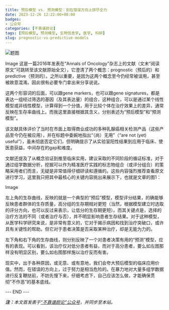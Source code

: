 ```yaml
---
title: 预后模型 vs. 预测模型：别在错误方向上拼尽全力
date: 2023-12-26 12:22:00+08:00
badges:
- 公众号
categories: [不靠谱颜论]
tags: [预后模型, 预测模型, 生物信息学, 医学, 科研]
slug: prognostic-vs-predictive-models
---
```


<div class="p-3 text-center">
  <img class="img-fluid" src="/images/2023/1226/01.png" alt="题图" style="max-width:640px">
</div>

Image
这是一篇2016年发表在“Annals of Oncology”杂志上的文献（文末“阅读原文”可跳转至该文献原始全文），它澄清了两个概念：prognostic（预后的）和 predictive（预测的）。之所以重要，是因为这两个概念至今仍经常被误用，甚至被故意混淆。因此很有必要专门拿出来分享说说。

这两个形容词的后面，可以跟gene markers，也可以跟gene signatures，都是表达一组经过筛选的基因（及其表达量）的组合，这种组合，可以是通过某个线性模型或非线性模型，计算得到一个分值，用于比较个体在治疗效果上的差异，通常反映在生存率曲线上。而我这里直接根据其含义，分别表述为“预后模型”和“预测模型”。

该文献具体评价了当时在市面上取得商业成功的多种乳腺癌相关检测产品（这些产品至今仍在被应用），并在标题中委婉地指出“（尚）无用”（“are not (yet) useful”），虽未彻底否定它们，但明确提示了从实验室阳性结果到应用于临床、使医患获益，中间存在的gap和难度。

文献还提及了从概念验证到推至临床实用，建议采取的不同阶段的循证标准，对于通过组学数据分析，挖掘可以作为精准医疗实践的标志物组合（或评分组合）的策略采用者们而言，无疑是非常值得仔细研读和遵循的。这些内容强烈推荐查看原文进行学习，这里我只把其中最核心的关键内容挑出来展示下，也就是文章的图1：

Image

左上角的生存曲线，反映的就是一个典型的“预后”模型，模型评分结果，的确能够反映患者群体的生存质量，高分组的生存期相对更短（当然，根据模型建立时选取的评分方向，也可以反过来表示，让低分的生存期更短）。而其关键点是，选择的治疗方法的不同（或者治疗与否），并不明显影响患者生存结果。对于这种模型，从医学科学研究来说，是非常有意义的，它对于揭示病因和找到治疗突破口，或许具有关键性的帮助。但它对于患者决策是否采取某种治疗，却是无能为力的。

左下角和右下角的生存曲线，则分别反映了一个对患者决策有用的“预测”模型，应有的表现。可以看到，该治疗仅对低分患者有益，而对于高分患者，要么如左图那样没有明显区别，要么如右图那样施以治疗反而有害。

现实中，出于各种原因，或无意、或有意地，我们会夸大预后模型的临床应用价值。然而，在错误的方向上，过于努力是相当危险的。在暴力地对大量多组学数据进行反复鞭挞前，不妨先慢下来，仔细考虑下，自己应该怎么做，才能确保贯彻“不作恶”的基本底线。

<div class="p-5 text-center">--- END ---</div>

<i><b>注：</b>本文首发表于[“不靠谱颜论”公众号](https://mp.weixin.qq.com/s/pTFD-sB_EbGieG8zvmMEAw)，并同步至本站。</i>
